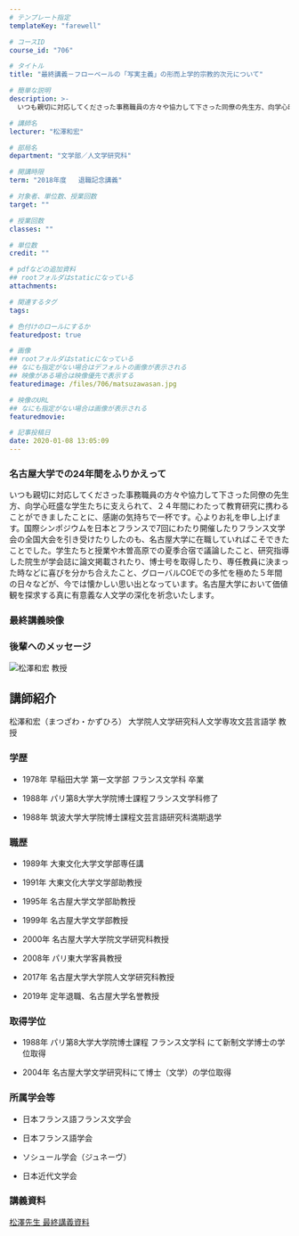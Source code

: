 ```yaml
---
# テンプレート指定
templateKey: "farewell"

# コースID
course_id: "706"

# タイトル
title: "最終講義－フローベールの「写実主義」の形而上学的宗教的次元について"

# 簡単な説明
description: >-
  いつも親切に対応してくださった事務職員の方々や協力して下さった同僚の先生方、向学心旺盛な学生たちに支えられて、２４年間にわたって教育研究に携わることができましたことに、感謝の気持ちで一杯です...

# 講師名
lecturer: "松澤和宏"

# 部局名
department: "文学部／人文学研究科"

# 開講時限
term: "2018年度	退職記念講義"

# 対象者、単位数、授業回数
target: ""

# 授業回数
classes: ""

# 単位数
credit: ""

# pdfなどの追加資料
## rootフォルダはstaticになっている
attachments: 

# 関連するタグ
tags:

# 色付けのロールにするか
featuredpost: true

# 画像
## rootフォルダはstaticになっている
## なにも指定がない場合はデフォルトの画像が表示される
## 映像がある場合は映像優先で表示する
featuredimage: /files/706/matsuzawasan.jpg

# 映像のURL
## なにも指定がない場合は画像が表示される
featuredmovie: 

# 記事投稿日
date: 2020-01-08 13:05:09
---
```


### 名古屋大学での24年間をふりかえって



いつも親切に対応してくださった事務職員の方々や協力して下さった同僚の先生方、向学心旺盛な学生たちに支えられて、２４年間にわたって教育研究に携わることができましたことに、感謝の気持ちで一杯です。心よりお礼を申し上げます。国際シンポジウムを日本とフランスで7回にわたり開催したりフランス文学会の全国大会を引き受けたりしたのも、名古屋大学に在職していればこそできたことでした。学生たちと授業や木曽高原での夏季合宿で議論したこと、研究指導した院生が学会誌に論文掲載されたり、博士号を取得したり、専任教員に決まった時などに喜びを分かち合えたこと、グローバルCOEでの多忙を極めた５年間の日々などが、今では懐かしい思い出となっています。名古屋大学において価値観を探求する真に有意義な人文学の深化を祈念いたします。


### 最終講義映像


	
		
	



### 後輩へのメッセージ


	
		
	




![松澤和宏 教授](/files/706/matsuzawasan.jpg) 


## 講師紹介

松澤和宏（まつざわ・かずひろ） 大学院人文学研究科人文学専攻文芸言語学 教授


### 学歴


* 1978年 早稲田大学 第一文学部 フランス文学科  卒業

* 1988年 パリ第8大学大学院博士課程フランス文学科修了

* 1988年 筑波大学大学院博士課程文芸言語研究科満期退学


### 職歴


* 1989年 大東文化大学文学部専任講

* 1991年 大東文化大学文学部助教授

* 1995年 名古屋大学文学部助教授

* 1999年 名古屋大学文学部教授

* 2000年 名古屋大学大学院文学研究科教授

* 2008年 パリ東大学客員教授

* 2017年 名古屋大学大学院人文学研究科教授

* 2019年 定年退職、名古屋大学名誉教授



### 取得学位


* 1988年 パリ第8大学大学院博士課程 フランス文学科 にて新制文学博士の学位取得

* 2004年 名古屋大学文学研究科にて博士（文学）の学位取得



### 所属学会等



* 日本フランス語フランス文学会

* 日本フランス語学会

* ソシュール学会（ジュネーヴ）

* 日本近代文学会








### 講義資料


[松澤先生 最終講義資料](/files/706/last_lecture_new.pdf) 
